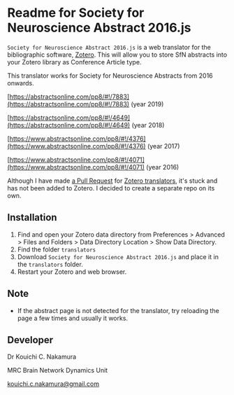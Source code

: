# Readme for Society for Neuroscience Abstract 2016.js 



`Society for Neuroscience Abstract 2016.js` is a web translator for the bibliographic software, [Zotero](https://www.zotero.org/). This will allow you to store SfN abstracts into your Zotero library as Conference Article type.

This translator works for Society for Neuroscience Abstracts from 2016 onwards.

[https://abstractsonline.com/pp8/#!/7883](https://abstractsonline.com/pp8/#!/7883) (year 2019)

[https://abstractsonline.com/pp8/#!/4649](https://abstractsonline.com/pp8/#!/4649) (year 2018)

[https://www.abstractsonline.com/pp8/#!/4376](https://www.abstractsonline.com/pp8/#!/4376) (year 2017)

[https://www.abstractsonline.com/pp8/#!/4071](https://www.abstractsonline.com/pp8/#!/4071) (year 2016)



Although I have made [a Pull Request](https://github.com/zotero/translators/pull/1427) for [Zotero translators](https://github.com/zotero/translators), it's stuck and has not been added to Zotero. I decided to create a separate repo on its own.



## Installation 

1. Find and open your Zotero data directory from Preferences > Advanced > Files and Folders > Data  Directory Location > Show Data  Directory.
2. Find the folder `translators`
3. Download `Society for Neuroscience Abstract 2016.js` and place it in the `translators` folder.
4. Restart your Zotero and web browser.

## Note

- If the abstract page is not detected for the translator, try reloading the page a few times and usually it works. 


## Developer

Dr Kouichi C. Nakamura

MRC Brain Network Dynamics Unit

kouichi.c.nakamura@gmail.com




